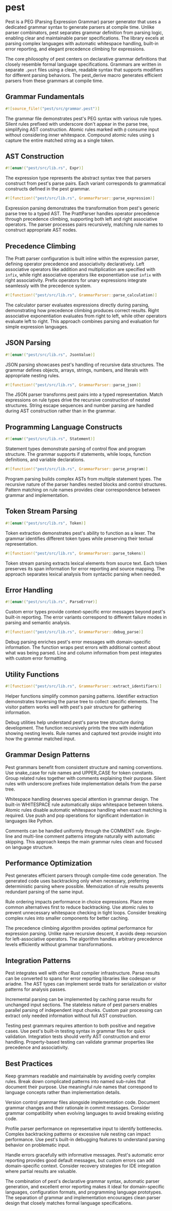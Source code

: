 # pest

Pest is a PEG (Parsing Expression Grammar) parser generator that uses a dedicated grammar syntax to generate parsers at compile time. Unlike parser combinators, pest separates grammar definition from parsing logic, enabling clear and maintainable parser specifications. The library excels at parsing complex languages with automatic whitespace handling, built-in error reporting, and elegant precedence climbing for expressions.

The core philosophy of pest centers on declarative grammar definitions that closely resemble formal language specifications. Grammars are written in separate `.pest` files using a clean, readable syntax that supports modifiers for different parsing behaviors. The pest_derive macro generates efficient parsers from these grammars at compile time.

## Grammar Fundamentals

```rust
#![source_file!("pest/src/grammar.pest")]
```

The grammar file demonstrates pest's PEG syntax with various rule types. Silent rules prefixed with underscore don't appear in the parse tree, simplifying AST construction. Atomic rules marked with `@` consume input without considering inner whitespace. Compound atomic rules using `$` capture the entire matched string as a single token.

## AST Construction

```rust
#![enum!("pest/src/lib.rs", Expr)]
```

The expression type represents the abstract syntax tree that parsers construct from pest's parse pairs. Each variant corresponds to grammatical constructs defined in the pest grammar.

```rust
#![function!("pest/src/lib.rs", GrammarParser::parse_expression)]
```

Expression parsing demonstrates the transformation from pest's generic parse tree to a typed AST. The PrattParser handles operator precedence through precedence climbing, supporting both left and right associative operators. The parser processes pairs recursively, matching rule names to construct appropriate AST nodes.

## Precedence Climbing

The Pratt parser configuration is built inline within the expression parser, defining operator precedence and associativity declaratively. Left associative operators like addition and multiplication are specified with `infix`, while right associative operators like exponentiation use `infix` with right associativity. Prefix operators for unary expressions integrate seamlessly with the precedence system.

```rust
#![function!("pest/src/lib.rs", GrammarParser::parse_calculation)]
```

The calculator parser evaluates expressions directly during parsing, demonstrating how precedence climbing produces correct results. Right associative exponentiation evaluates from right to left, while other operators evaluate left to right. This approach combines parsing and evaluation for simple expression languages.

## JSON Parsing

```rust
#![enum!("pest/src/lib.rs", JsonValue)]
```

JSON parsing showcases pest's handling of recursive data structures. The grammar defines objects, arrays, strings, numbers, and literals with appropriate nesting rules.

```rust
#![function!("pest/src/lib.rs", GrammarParser::parse_json)]
```

The JSON parser transforms pest pairs into a typed representation. Match expressions on rule types drive the recursive construction of nested structures. String escape sequences and number parsing are handled during AST construction rather than in the grammar.

## Programming Language Constructs

```rust
#![enum!("pest/src/lib.rs", Statement)]
```

Statement types demonstrate parsing of control flow and program structure. The grammar supports if statements, while loops, function definitions, and variable declarations.

```rust
#![function!("pest/src/lib.rs", GrammarParser::parse_program)]
```

Program parsing builds complex ASTs from multiple statement types. The recursive nature of the parser handles nested blocks and control structures. Pattern matching on rule names provides clear correspondence between grammar and implementation.

## Token Stream Parsing

```rust
#![enum!("pest/src/lib.rs", Token)]
```

Token extraction demonstrates pest's ability to function as a lexer. The grammar identifies different token types while preserving their textual representation.

```rust
#![function!("pest/src/lib.rs", GrammarParser::parse_tokens)]
```

Token stream parsing extracts lexical elements from source text. Each token preserves its span information for error reporting and source mapping. The approach separates lexical analysis from syntactic parsing when needed.

## Error Handling

```rust
#![enum!("pest/src/lib.rs", ParseError)]
```

Custom error types provide context-specific error messages beyond pest's built-in reporting. The error variants correspond to different failure modes in parsing and semantic analysis.

```rust
#![function!("pest/src/lib.rs", GrammarParser::debug_parse)]
```

Debug parsing enriches pest's error messages with domain-specific information. The function wraps pest errors with additional context about what was being parsed. Line and column information from pest integrates with custom error formatting.

## Utility Functions

```rust
#![function!("pest/src/lib.rs", GrammarParser::extract_identifiers)]
```

Helper functions simplify common parsing patterns. Identifier extraction demonstrates traversing the parse tree to collect specific elements. The visitor pattern works well with pest's pair structure for gathering information.

Debug utilities help understand pest's parse tree structure during development. The function recursively prints the tree with indentation showing nesting levels. Rule names and captured text provide insight into how the grammar matched input.

## Grammar Design Patterns

Pest grammars benefit from consistent structure and naming conventions. Use snake_case for rule names and UPPER_CASE for token constants. Group related rules together with comments explaining their purpose. Silent rules with underscore prefixes hide implementation details from the parse tree.

Whitespace handling deserves special attention in grammar design. The built-in WHITESPACE rule automatically skips whitespace between tokens. Atomic rules disable automatic whitespace handling when exact matching is required. Use push and pop operations for significant indentation in languages like Python.

Comments can be handled uniformly through the COMMENT rule. Single-line and multi-line comment patterns integrate naturally with automatic skipping. This approach keeps the main grammar rules clean and focused on language structure.

## Performance Optimization

Pest generates efficient parsers through compile-time code generation. The generated code uses backtracking only when necessary, preferring deterministic parsing where possible. Memoization of rule results prevents redundant parsing of the same input.

Rule ordering impacts performance in choice expressions. Place more common alternatives first to reduce backtracking. Use atomic rules to prevent unnecessary whitespace checking in tight loops. Consider breaking complex rules into smaller components for better caching.

The precedence climbing algorithm provides optimal performance for expression parsing. Unlike naive recursive descent, it avoids deep recursion for left-associative operators. The algorithm handles arbitrary precedence levels efficiently without grammar transformations.

## Integration Patterns

Pest integrates well with other Rust compiler infrastructure. Parse results can be converted to spans for error reporting libraries like codespan or ariadne. The AST types can implement serde traits for serialization or visitor patterns for analysis passes.

Incremental parsing can be implemented by caching parse results for unchanged input sections. The stateless nature of pest parsers enables parallel parsing of independent input chunks. Custom pair processing can extract only needed information without full AST construction.

Testing pest grammars requires attention to both positive and negative cases. Use pest's built-in testing syntax in grammar files for quick validation. Integration tests should verify AST construction and error handling. Property-based testing can validate grammar properties like precedence and associativity.

## Best Practices

Keep grammars readable and maintainable by avoiding overly complex rules. Break down complicated patterns into named sub-rules that document their purpose. Use meaningful rule names that correspond to language concepts rather than implementation details.

Version control grammar files alongside implementation code. Document grammar changes and their rationale in commit messages. Consider grammar compatibility when evolving languages to avoid breaking existing code.

Profile parser performance on representative input to identify bottlenecks. Complex backtracking patterns or excessive rule nesting can impact performance. Use pest's built-in debugging features to understand parsing behavior on problematic input.

Handle errors gracefully with informative messages. Pest's automatic error reporting provides good default messages, but custom errors can add domain-specific context. Consider recovery strategies for IDE integration where partial results are valuable.

The combination of pest's declarative grammar syntax, automatic parser generation, and excellent error reporting makes it ideal for domain-specific languages, configuration formats, and programming language prototypes. The separation of grammar and implementation encourages clean parser design that closely matches formal language specifications.